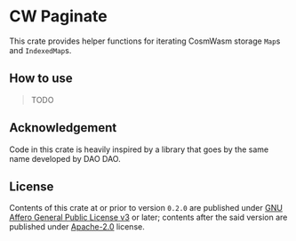 # CW Paginate

This crate provides helper functions for iterating CosmWasm storage `Map`s and `IndexedMap`s.

## How to use

> TODO

## Acknowledgement

Code in this crate is heavily inspired by a library that goes by the same name developed by DAO DAO.

## License

Contents of this crate at or prior to version `0.2.0` are published under [GNU Affero General Public License v3](https://github.com/steak-enjoyers/cw-plus-plus/blob/9c8fcf1c95b74dd415caf5602068c558e9d16ecc/LICENSE) or later; contents after the said version are published under [Apache-2.0](../../LICENSE) license.
